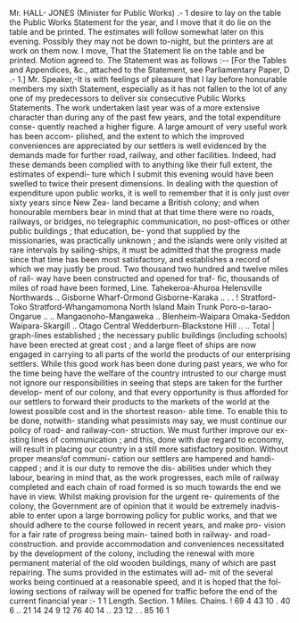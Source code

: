 Mr. HALL- JONES (Minister for Public Works) .- 1 desire to lay on the table the Public Works Statement for the year, and I move that it do lie on the table and be printed. The estimates will follow somewhat later on this evening. Possibly they may not be down to-night, but the printers are at work on them now. I move, That the Statement lie on the table and be printed. Motion agreed to. The Statement was as follows :-- [For the Tables and Appendices, &c., attached to the Statement, see Parliamentary Paper, D .- 1.] Mr. Speaker,-It is with feelings of pleasure that I lay before honourable members my sixth Statement, especially as it has not fallen to the lot of any one of my predecessors to deliver six consecutive Public Works Statements. The work undertaken last year was of a more extensive character than during any of the past few years, and the total expenditure conse- quently reached a higher figure. A large amount of very useful work has been accom- plished, and the extent to which the improved conveniences are appreciated by our settlers is well evidenced by the demands made for further road, railway, and other facilities. Indeed, had these demands been complied with to anything like their full extent, the estimates of expendi- ture which I submit this evening would have been swelled to twice their present dimensions. In dealing with the question of expenditure upon public works, it is well to remember that it is only just over sixty years since New Zea- land became a British colony; and when honourable members bear in mind that at that time there were no roads, railways, or bridges, no telegraphic communication, no post-offices or other public buildings ; that education, be- yond that supplied by the missionaries, was practically unknown ; and the islands were only visited at rare intervals by sailing-ships, it must be admitted that the progress made since that time has been most satisfactory, and establishes a record of which we may justly be proud. Two thousand two hundred and twelve miles of rail- way have been constructed and opened for traf- fic, thousands of miles of road have been formed, Line. Tahekeroa-Ahuroa Helensville Northwards .. Gisborne Wharf-Ormond Gisborne-Karaka .. . . ! Stratford-Toko Stratford-Whangamomona North Island Main Trunk Poro-o-tarao-Ongarue .. .. Mangaonoho-Mangaweka .. Blenheim-Waipara Omaka-Seddon Waipara-Skargill .. Otago Central Wedderburn-Blackstone Hill .. .. Total | graph-lines established ; the necessary public buildings (including schools) have been erected at great cost ; and a large fleet of ships are now engaged in carrying to all parts of the world the products of our enterprising settlers. While this good work has been done during past years, we who for the time being have the welfare of the country intrusted to our charge must not ignore our responsibilities in seeing that steps are taken for the further develop- ment of our colony, and that every opportunity is thus afforded for our settlers to forward their products to the markets of the world at the lowest possible cost and in the shortest reason- able time. To enable this to be done, notwith- standing what pessimists may say, we must continue our policy of road- and railway-con- struction. We must further improve our ex- isting lines of communication ; and this, done with due regard to economy, will result in placing our country in a still more satisfactory position. Without proper means!of communi- cation our settlers are hampered and handi- <!-- PageHeader="!" --> capped ; and it is our duty to remove the dis- abilities under which they labour, bearing in mind that, as the work progresses, each mile of railway completed and each chain of road formed is so much towards the end we have in view. Whilst making provision for the urgent re- quirements of the colony, the Government are of opinion that it would be extremely inadvis- able to enter upon a large borrowing policy for public works, and that we should adhere to the course followed in recent years, and make pro- vision for a fair rate of progress being main- tained both in railway- and road-construction. and provide accommodation and conveniences necessitated by the development of the colony, including the renewal with more permanent material of the old wooden buildings, many of which are past repairing. The sums provided in the estimates will ad- mit of the several works being continued at a reasonable speed, and it is hoped that the fol- lowing sections of railway will be opened for traffic before the end of the current financial year :- 1 1 Length. Section. 1 Miles. Chains. ! 69 4 43 10 . 40 6 .. 21 14 24 9 12 76 40 14 .. 23 12 . . 85 16 1 